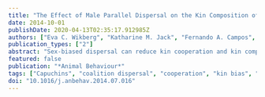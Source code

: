 ```yaml
---
title: "The Effect of Male Parallel Dispersal on the Kin Composition of Groups in White-Faced Capuchins"
date: 2014-10-01
publishDate: 2020-04-13T02:35:17.912985Z
authors: ["Eva C. Wikberg", "Katharine M. Jack", "Fernando A. Campos", "Linda M. Fedigan", "Akiko Sato", "Mackenzie L. Bergstrom", "Tomohide Hiwatashi", "Shoji Kawamura"]
publication_types: ["2"]
abstract: "Sex-biased dispersal can reduce kin cooperation and kin competition in the dispersed sex. However, this may not be the case when group-living animals engage in parallel dispersal, which occurs when an individual transfers between groups together with other animals or immigrates alone into a group that contains familiar animals. Despite this potential effect on kin cooperation and competition, few studies have thoroughly investigated how parallel dispersal affects the kin composition of groups. To further our understanding of this topic, we investigated the effect of parallel dispersal on access to coresident kin in male white-faced capuchins, _Cebus capucinus_. Between 2006 and 2013, we collected demographic and genetic data from two to five groups in Sector Santa Rosa, Costa Rica. We genotyped 41 females and 39 males at 14 short tandem repeat loci, and we calculated their estimated relatedness values. The majority of males dispersed in parallel, and parallel dispersing males were more closely related to one another than were other males. Parallel immigrant males and natal females resided with a similar number of same-sex kin. Single immigrant males in multimale groups rarely resided with male kin, and they resided with fewer same-sex kin than did parallel immigrant males and natal females. Because parallel dispersal offers an opportunity for males to form long-lasting cooperative relationships with familiar kin, this dispersal pattern should be taken into account in future models of the evolution of social structure."
featured: false
publication: "*Animal Behaviour*"
tags: ["Capuchins", "coalition dispersal", "cooperation", "kin bias", "parallel dispersal", "single dispersal"]
doi: "10.1016/j.anbehav.2014.07.016"
---
```



